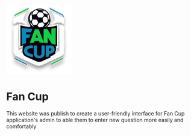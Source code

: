 ![Fan Cup Logo](public/logo.svg)
# Fan Cup

This website was publish to create a user-friendly interface for Fan Cup application's admin to able them to enter new question more easily and comfortably
